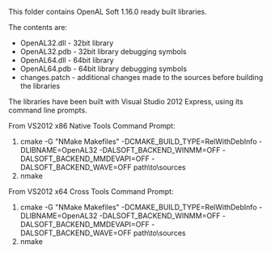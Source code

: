 This folder contains OpenAL Soft 1.16.0 ready built libraries.

The contents are:
- OpenAL32.dll - 32bit library
- OpenAL32.pdb - 32bit library debugging symbols
- OpenAL64.dll - 64bit library
- OpenAL64.pdb - 64bit library debugging symbols
- changes.patch - additional changes made to the sources before building the libraries

The libraries have been built with Visual Studio 2012 Express, using its command line prompts.

From VS2012 x86 Native Tools Command Prompt:
1. cmake -G "NMake Makefiles" -DCMAKE_BUILD_TYPE=RelWithDebInfo -DLIBNAME=OpenAL32 -DALSOFT_BACKEND_WINMM=OFF -DALSOFT_BACKEND_MMDEVAPI=OFF -DALSOFT_BACKEND_WAVE=OFF path\to\sources
2. nmake

From VS2012 x64 Cross Tools Command Prompt:
1. cmake -G "NMake Makefiles" -DCMAKE_BUILD_TYPE=RelWithDebInfo -DLIBNAME=OpenAL32 -DALSOFT_BACKEND_WINMM=OFF -DALSOFT_BACKEND_MMDEVAPI=OFF -DALSOFT_BACKEND_WAVE=OFF path\to\sources
2. nmake

